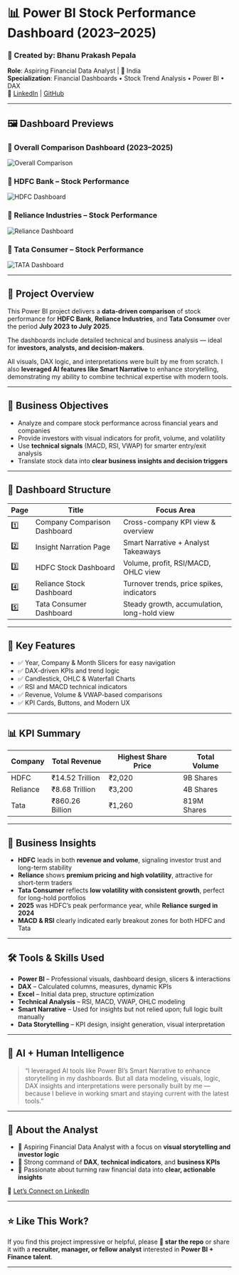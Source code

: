 # 📊 Power BI Stock Performance Dashboard (2023–2025)

### 👤 Created by: Bhanu Prakash Pepala  
**Role**: Aspiring Financial Data Analyst | 📍 India  
**Specialization**: Financial Dashboards • Stock Trend Analysis • Power BI • DAX  
🔗 [LinkedIn](https://www.linkedin.com/in/pepala-bhanu-prakash-2002m09d14/) | [GitHub](https://github.com/PepalaBhanuPrakash123)

---

## 🖼️ Dashboard Previews

### 📘 Overall Comparison Dashboard (2023–2025)  
![Overall Comparison](images/Overview.png)

### 📘 HDFC Bank – Stock Performance  
![HDFC Dashboard](images/HDFC-Dashboard.png)

### 📘 Reliance Industries – Stock Performance  
![Reliance Dashboard](images/Reliance-Dashboard.png)

### 📘 Tata Consumer – Stock Performance  
![TATA Dashboard](images/TATA-Dashboard.png)

---

## 🔷 Project Overview

This Power BI project delivers a **data-driven comparison** of stock performance for **HDFC Bank**, **Reliance Industries**, and **Tata Consumer** over the period **July 2023 to July 2025**.  

The dashboards include detailed technical and business analysis — ideal for **investors, analysts, and decision-makers**.

All visuals, DAX logic, and interpretations were built by me from scratch. I also **leveraged AI features like Smart Narrative** to enhance storytelling, demonstrating my ability to combine technical expertise with modern tools.

---

## 🎯 Business Objectives

- Analyze and compare stock performance across financial years and companies  
- Provide investors with visual indicators for profit, volume, and volatility  
- Use **technical signals** (MACD, RSI, VWAP) for smarter entry/exit analysis  
- Translate stock data into **clear business insights and decision triggers**

---

## 📁 Dashboard Structure

| Page  | Title                        | Focus Area |
|-------|------------------------------|------------|
| 1️⃣   | Company Comparison Dashboard | Cross-company KPI view & overview |
| 2️⃣   | Insight Narration Page       | Smart Narrative + Analyst Takeaways |
| 3️⃣   | HDFC Stock Dashboard         | Volume, profit, RSI/MACD, OHLC view |
| 4️⃣   | Reliance Stock Dashboard     | Turnover trends, price spikes, indicators |
| 5️⃣   | Tata Consumer Dashboard      | Steady growth, accumulation, long-hold view |

---

## 📌 Key Features

- ✅ Year, Company & Month Slicers for easy navigation  
- ✅ DAX-driven KPIs and trend logic   
- ✅ Candlestick, OHLC & Waterfall Charts  
- ✅ RSI and MACD technical indicators  
- ✅ Revenue, Volume & VWAP-based comparisons  
- ✅ KPI Cards, Buttons, and Modern UX

---

## 📊 KPI Summary

| Company   | Total Revenue | Highest Share Price | Total Volume |
|-----------|----------------|---------------------|--------------|
| HDFC      | ₹14.52 Trillion | ₹2,020              | 9B Shares    |
| Reliance  | ₹8.68 Trillion  | ₹3,200              | 4B Shares    |
| Tata      | ₹860.26 Billion | ₹1,260              | 819M Shares  |

---

## 🧠 Business Insights

- **HDFC** leads in both **revenue and volume**, signaling investor trust and long-term stability  
- **Reliance** shows **premium pricing and high volatility**, attractive for short-term traders  
- **Tata Consumer** reflects **low volatility with consistent growth**, perfect for long-hold portfolios  
- **2025** was HDFC’s peak performance year, while **Reliance surged in 2024**  
- **MACD & RSI** clearly indicated early breakout zones for both HDFC and Tata  

---

## 🛠️ Tools & Skills Used

- **Power BI** – Professional visuals, dashboard design, slicers & interactions  
- **DAX** – Calculated columns, measures, dynamic KPIs  
- **Excel** – Initial data prep, structure optimization  
- **Technical Analysis** – RSI, MACD, VWAP, OHLC modeling  
- **Smart Narrative** – Used for insights but not relied upon; full logic built manually  
- **Data Storytelling** – KPI design, insight generation, visual interpretation  

---

## 💬 AI + Human Intelligence

> “I leveraged AI tools like Power BI’s Smart Narrative to enhance storytelling in my dashboards. But all data modeling, visuals, logic, DAX insights and interpretations were personally built by me — because I believe in working smart and staying current with the latest tools.”

---

## 📘 About the Analyst

- 🎯 Aspiring Financial Data Analyst with a focus on **visual storytelling and investor logic**  
- 🧠 Strong command of **DAX**, **technical indicators**, and **business KPIs**  
- 💼 Passionate about turning raw financial data into **clear, actionable insights**

🔗 [Let’s Connect on LinkedIn](https://www.linkedin.com/in/pepala-bhanu-prakash-2002m09d14/)

---

## ⭐ Like This Work?

If you find this project impressive or helpful, please **🌟 star the repo** or share it with a **recruiter, manager, or fellow analyst** interested in **Power BI + Finance talent**.

---
